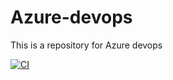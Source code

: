 # Azure-devops
This is a repository for Azure devops

[![CI](https://github.com/sameedhayat/Azure-devops/actions/workflows/main.yml/badge.svg)](https://github.com/sameedhayat/Azure-devops/actions/workflows/main.yml)
